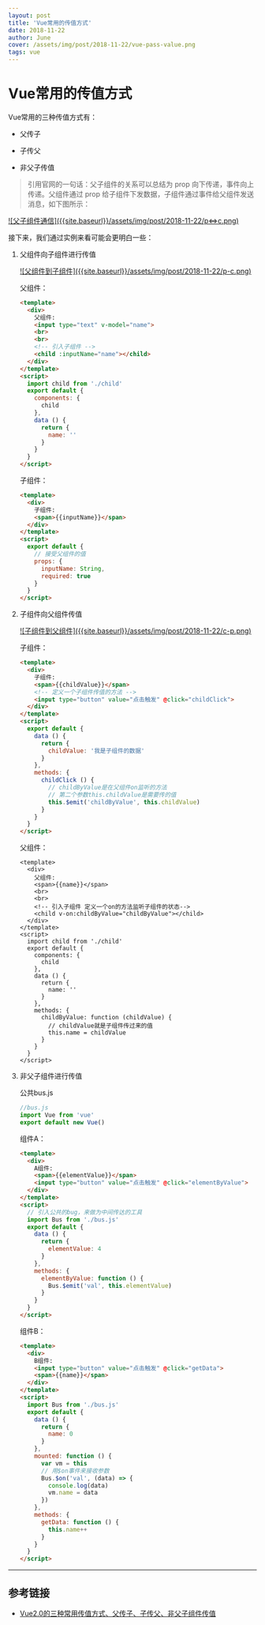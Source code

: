 ```yaml
---
layout: post
title: 'Vue常用的传值方式'
date: 2018-11-22
author: June
cover: /assets/img/post/2018-11-22/vue-pass-value.png
tags: vue
---
```


# Vue常用的传值方式

Vue常用的三种传值方式有：

* 父传子

* 子传父

* 非父子传值

>引用官网的一句话：父子组件的关系可以总结为 prop 向下传递，事件向上传递。父组件通过 prop 给子组件下发数据，子组件通过事件给父组件发送消息，如下图所示：

<a data-fancybox="gallery" href="{{site.baseurl}}/assets/img/post/2018-11-22/p<=>c.png">
![父子组件通信]({{site.baseurl}}/assets/img/post/2018-11-22/p<=>c.png)
</a>

接下来，我们通过实例来看可能会更明白一些：

1. 父组件向子组件进行传值

	<a data-fancybox="gallery" href="{{site.baseurl}}/assets/img/post/2018-11-22/p-c.png">
	![父组件到子组件]({{site.baseurl}}/assets/img/post/2018-11-22/p-c.png)
	</a>

	父组件：
	```html
	<template>
	  <div>
	    父组件:
	    <input type="text" v-model="name">
	    <br>
	    <br>
	    <!-- 引入子组件 -->
	    <child :inputName="name"></child>
	  </div>
	</template>
	<script>
	  import child from './child'
	  export default {
	    components: {
	      child
	    },
	    data () {
	      return {
	        name: ''
	      }
	    }
	  }
	</script>
	```
	子组件：
	```html
	<template>
	  <div>
	    子组件:
	    <span>{{inputName}}</span>
	  </div>
	</template>
	<script>
	  export default {
	    // 接受父组件的值
	    props: {
	      inputName: String,
	      required: true
	    }
	  }
	</script>
	```

2. 子组件向父组件传值

	<a data-fancybox="gallery" href="{{site.baseurl}}/assets/img/post/2018-11-22/c-p.png">
	![子组件到父组件]({{site.baseurl}}/assets/img/post/2018-11-22/c-p.png)
	</a>

	子组件：
	```html
	<template>
	  <div>
	    子组件:
	    <span>{{childValue}}</span>
	    <!-- 定义一个子组件传值的方法 -->
	    <input type="button" value="点击触发" @click="childClick">
	  </div>
	</template>
	<script>
	  export default {
	    data () {
	      return {
	        childValue: '我是子组件的数据'
	      }
	    },
	    methods: {
	      childClick () {
	        // childByValue是在父组件on监听的方法
	        // 第二个参数this.childValue是需要传的值
	        this.$emit('childByValue', this.childValue)
	      }
	    }
	  }
	</script>
	```

	父组件：
	```
	<template>
	  <div>
	    父组件:
	    <span>{{name}}</span>
	    <br>
	    <br>
	    <!-- 引入子组件 定义一个on的方法监听子组件的状态-->
	    <child v-on:childByValue="childByValue"></child>
	  </div>
	</template>
	<script>
	  import child from './child'
	  export default {
	    components: {
	      child
	    },
	    data () {
	      return {
	        name: ''
	      }
	    },
	    methods: {
	      childByValue: function (childValue) {
	        // childValue就是子组件传过来的值
	        this.name = childValue
	      }
	    }
	  }
	</script>
	```

3. 非父子组件进行传值

	公共bus.js
	```js
	//bus.js
	import Vue from 'vue'
	export default new Vue()
	```
	组件A：
	```html
	<template>
	  <div>
	    A组件:
	    <span>{{elementValue}}</span>
	    <input type="button" value="点击触发" @click="elementByValue">
	  </div>
	</template>
	<script>
	  // 引入公共的bug，来做为中间传达的工具
	  import Bus from './bus.js'
	  export default {
	    data () {
	      return {
	        elementValue: 4
	      }
	    },
	    methods: {
	      elementByValue: function () {
	        Bus.$emit('val', this.elementValue)
	      }
	    }
	  }
	</script>
	```
	组件B：
	```html
	<template>
	  <div>
	    B组件:
	    <input type="button" value="点击触发" @click="getData">
	    <span>{{name}}</span>
	  </div>
	</template>
	<script>
	  import Bus from './bus.js'
	  export default {
	    data () {
	      return {
	        name: 0
	      }
	    },
	    mounted: function () {
	      var vm = this
	      // 用$on事件来接收参数
	      Bus.$on('val', (data) => {
	        console.log(data)
	        vm.name = data
	      })
	    },
	    methods: {
	      getData: function () {
	        this.name++
	      }
	    }
	  }
	</script>
	```


---

## 参考链接

* [Vue2.0的三种常用传值方式、父传子、子传父、非父子组件传值](https://blog.csdn.net/lander_xiong/article/details/79018737)
